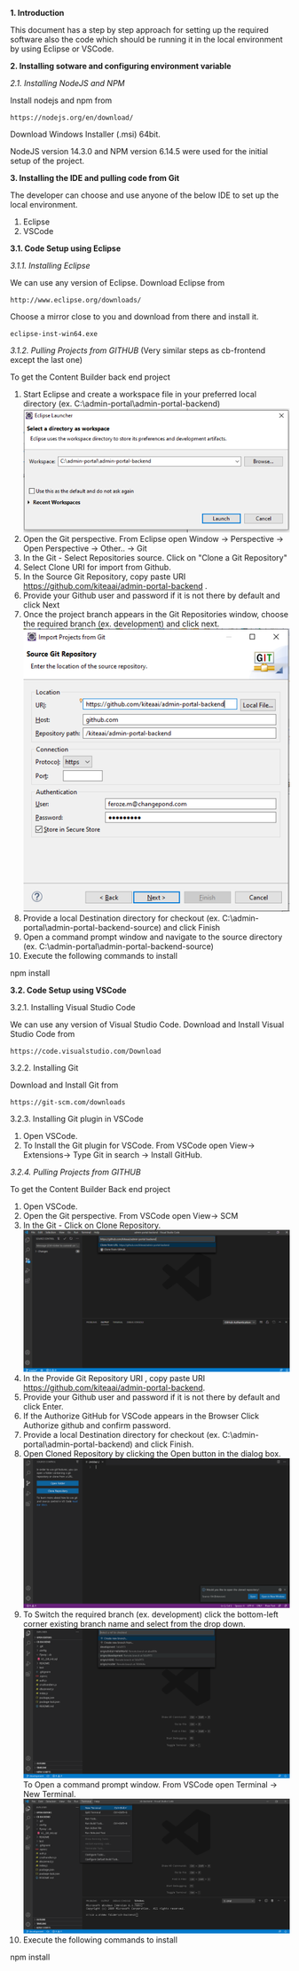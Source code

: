 **1.	Introduction**

This document has a step by step approach for setting up the required software also the code which should be running it in the local environment by using Eclipse or VSCode.

**2.	Installing sotware and configuring environment variable**

*2.1.	Installing NodeJS and NPM*

Install nodejs and npm from

	https://nodejs.org/en/download/
	
Download Windows Installer (.msi) 64bit.

NodeJS version 14.3.0 and NPM version 6.14.5 were used for the initial setup of the project.


**3.	Installing the  IDE and pulling code from Git**

The developer can choose and use anyone of the below IDE to set up the local environment.
1. Eclipse
1. VSCode

**3.1.	Code Setup using Eclipse**

*3.1.1.	Installing Eclipse* 

We can use any version of Eclipse. Download Eclipse from

	http://www.eclipse.org/downloads/
	
Choose a mirror close to you and download from there and install it.

	eclipse-inst-win64.exe  

*3.1.2.	Pulling Projects from GITHUB* (Very similar steps as cb-frontend except the last one)

To get the Content Builder back end project

1.	Start Eclipse and create a workspace file in your preferred local directory (ex. C:\admin-portal\admin-portal-backend) 
![Back End Eclipse Workspace Screenshot](README/BackEndEclipseWorkspace.PNG)
2.	 Open the Git perspective.
From Eclipse open Window -> Perspective -> Open Perspective -> Other.. -> Git
3.	In the Git - Select Repositories source.
Click on "Clone a Git Repository" 
4.	Select Clone URI for import from Github.
5.	In the Source Git Repository, copy paste URI https://github.com/kiteaai/admin-portal-backend .
6.	Provide your Github user and password if it is not there by default and click Next 
7.	Once the project branch appears in the Git Repositories window, choose the required branch (ex. development) and click next.  ![Back End Clone Location Screenshot](README/BackEndCloneLocation.png)
8.	Provide a local Destination directory for checkout (ex. C:\admin-portal\admin-portal-backend-source) and click Finish 
9.	Open a command prompt window and navigate to  the source directory (ex. C:\admin-portal\admin-portal-backend-source)
10.	Execute the following commands to install

npm install 

 
**3.2.  Code Setup using VSCode**

3.2.1.    Installing Visual Studio Code 

We can use any version of Visual Studio Code. Download and Install Visual Studio Code from

	https://code.visualstudio.com/Download
 
3.2.2.    Installing Git

Download and Install Git from

	https://git-scm.com/downloads
 
3.2.3.    Installing Git plugin in VSCode

1.  Open VSCode.
1.	To Install the Git plugin for VSCode. From VSCode open View-> Extensions-> Type Git in search  -> Install GitHub.  

*3.2.4.    Pulling Projects from GITHUB* 

To get the Content Builder Back end project

1.  Open VSCode.
1.	Open the Git perspective. From VSCode open View-> SCM 
1.	In the Git - Click on Clone Repository.
![Back End VSCode Workspace Screenshot](README/VSCodeBackEndClone.png)
1.	In the Provide Git Repository URI , copy paste URI https://github.com/kiteaai/admin-portal-backend.
1.	Provide your Github user and password if it is not there by default and click Enter.
1.	If the Authorize GitHub for VSCode appears in the Browser Click Authorize github and confirm password.
1.	Provide a local Destination directory for checkout (ex. C:\admin-portal\admin-portal-backend) and click Finish.
1.	Open Cloned Repository by clicking the Open button in the dialog box.
![Back End Clone Location Screenshot](README/VSCodeBackEndOpenClonedRepository.png)
1.	To Switch the required branch (ex. development) click the bottom-left corner existing branch name and select from the drop down.
![Back End Switch Branch Screenshot](README/VSCodeBackEndSwitchBranch.png)
To Open a command prompt window. From VSCode open Terminal -> New Terminal.
![Back End Toggle Terminal Screenshot](README/VSCodeBackEndToggleTerminal.PNG)
1.	Execute the following commands to install

npm install 




